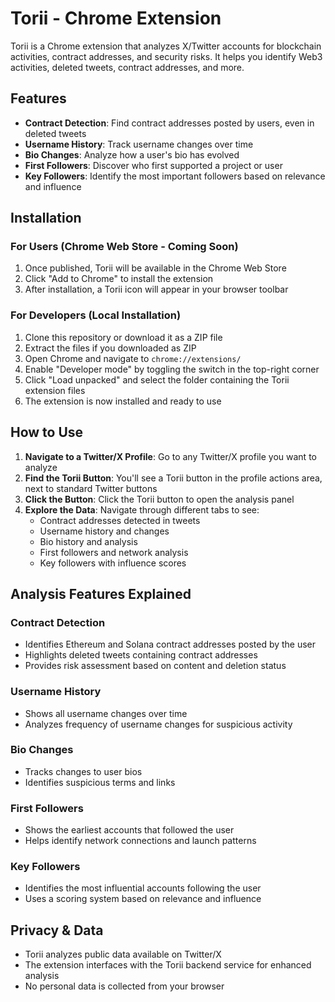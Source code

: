 # Torii - Chrome Extension

Torii is a Chrome extension that analyzes X/Twitter accounts for blockchain activities, contract addresses, and security risks. It helps you identify Web3 activities, deleted tweets, contract addresses, and more.

## Features

- **Contract Detection**: Find contract addresses posted by users, even in deleted tweets
- **Username History**: Track username changes over time
- **Bio Changes**: Analyze how a user's bio has evolved
- **First Followers**: Discover who first supported a project or user
- **Key Followers**: Identify the most important followers based on relevance and influence

## Installation

### For Users (Chrome Web Store - Coming Soon)

1. Once published, Torii will be available in the Chrome Web Store
2. Click "Add to Chrome" to install the extension
3. After installation, a Torii icon will appear in your browser toolbar

### For Developers (Local Installation)

1. Clone this repository or download it as a ZIP file
2. Extract the files if you downloaded as ZIP
3. Open Chrome and navigate to `chrome://extensions/`
4. Enable "Developer mode" by toggling the switch in the top-right corner
5. Click "Load unpacked" and select the folder containing the Torii extension files
6. The extension is now installed and ready to use

## How to Use

1. **Navigate to a Twitter/X Profile**: Go to any Twitter/X profile you want to analyze
2. **Find the Torii Button**: You'll see a Torii button in the profile actions area, next to standard Twitter buttons
3. **Click the Button**: Click the Torii button to open the analysis panel
4. **Explore the Data**: Navigate through different tabs to see:
   - Contract addresses detected in tweets
   - Username history and changes
   - Bio history and analysis
   - First followers and network analysis
   - Key followers with influence scores

## Analysis Features Explained

### Contract Detection
- Identifies Ethereum and Solana contract addresses posted by the user
- Highlights deleted tweets containing contract addresses
- Provides risk assessment based on content and deletion status

### Username History
- Shows all username changes over time
- Analyzes frequency of username changes for suspicious activity

### Bio Changes
- Tracks changes to user bios
- Identifies suspicious terms and links

### First Followers
- Shows the earliest accounts that followed the user
- Helps identify network connections and launch patterns

### Key Followers
- Identifies the most influential accounts following the user
- Uses a scoring system based on relevance and influence

## Privacy & Data

- Torii analyzes public data available on Twitter/X
- The extension interfaces with the Torii backend service for enhanced analysis
- No personal data is collected from your browser
